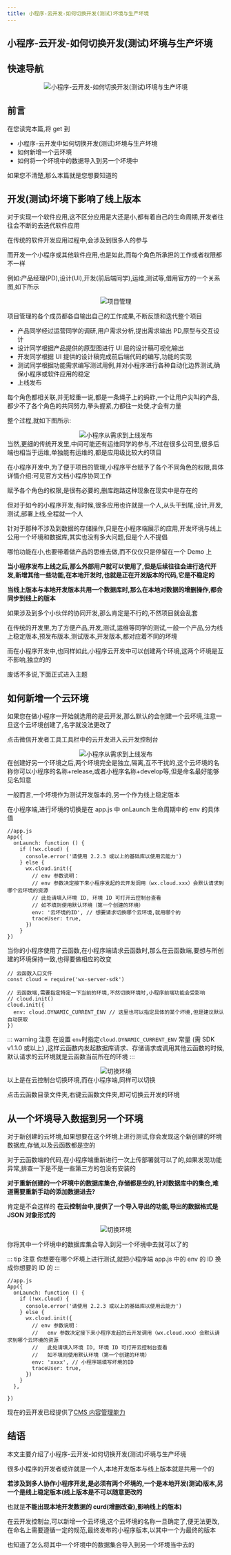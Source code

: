 ```yaml
---
title: 小程序-云开发-如何切换开发(测试)坏境与生产坏境
---
```


## 小程序-云开发-如何切换开发(测试)坏境与生产坏境

## 快速导航

<TOC />

<div align="center">
<img class="medium-zoom lazy" loading="lazy" src="../images/switch-dev-and-product/product01.jpg" alt="小程序-云开发-如何切换开发(测试)坏境与生产坏境" />
</div>

## 前言

在您读完本篇,将 get 到

- 小程序-云开发中如何切换开发(测试)坏境与生产坏境
- 如何新增一个云环境
- 如何将一个坏境中的数据导入到另一个坏境中

如果您不清楚,那么本篇就是您想要知道的

## 开发(测试)坏境下影响了线上版本

对于实现一个软件应用,这不区分应用是大还是小,都有着自己的生命周期,开发者往往会不断的去迭代软件应用

在传统的软件开发应用过程中,会涉及到很多人的参与

而开发一个小程序或其他软件应用,也是如此,而每个角色所承担的工作或者权限都不一样

例如:产品经理(PD),设计(UI),开发(前后端同学),运维,测试等,借用官方的一个关系图,如下所示

<div align="center">
<img class="medium-zoom lazy" loading="lazy" src="../images/switch-dev-and-product/product02.jpg" alt="项目管理" />
</div>

项目管理的各个成员都各自输出自己的工作成果,不断反馈和迭代整个项目

- 产品同学经过运营同学的调研,用户需求分析,提出需求输出 PD,原型与交互设计
- 设计同学根据产品提供的原型图进行 UI 层的设计稿可视化输出
- 开发同学根据 UI 提供的设计稿完成前后端代码的编写,功能的实现
- 测试同学根据功能需求编写测试用例,并对小程序进行各种自动化边界测试,确保小程序或软件应用的稳定
- 上线发布

每个角色都相关联,并无轻重一说,都是一条绳子上的蚂蚱,一个让用户尖叫的产品,都少不了各个角色的共同努力,拳头握紧,力都往一处使,才会有力量

整个过程,就如下图所示:

<div align="center">
<img class="medium-zoom lazy" loading="lazy" src="../images/switch-dev-and-product/product03.jpg" alt="小程序从需求到上线发布" />
</div>
当然,更细的传统开发里,中间可能还有运维同学的参与,不过在很多公司里,很多后端也相当于运维,单独能有运维的,都是应用级比较大的项目

在小程序开发中,为了便于项目的管理,小程序平台赋予了各个不同角色的权限,具体详情介绍:可见官方文档小程序协同工作

赋予各个角色的权限,是很有必要的,删库跑路这种现象在现实中是存在的

但对于如今的小程序开发,有时候,很多应用也许就是一个人,从头干到尾,设计,开发,测试,部署上线,全程就一个人

针对于那种不涉及到数据的存储操作,只是在小程序端展示的应用,开发坏境与线上公用一个坏境和数据库,其实也没有多大问题,但是个人不提倡

哪怕功能在小,也要带着做产品的思维去做,而不仅仅只是停留在一个 Demo 上

**当小程序发布上线之后,那么外部用户就可以使用了,但是后续往往会进行迭代开发,新增其他一些功能,在本地开发时,也就是正在开发版本的代码,它是不稳定的**

**当线上版本与本地开发版本共用一个数据库时,那么在本地对数据的增删操作,都会同步到线上的版本**

如果涉及到多个小伙伴的协同开发,那么肯定是不行的,不然项目就会乱套

在传统的开发里,为了方便产品,开发,测试,运维等同学的测试,一般一个产品,分为线上稳定版本,预发布版本,测试版本,开发版本,都对应着不同的坏境

而在小程序开发中,也同样如此,小程序云开发中可以创建两个环境,这两个坏境是互不影响,独立的的

废话不多说,下面正式进入主题

## 如何新增一个云环境

如果您在做小程序一开始就选用的是云开发,那么默认的会创建一个云坏境,注意一旦这个云坏境创建了,名字就没法更改了

点击微信开发者工具工具栏中的云开发进入云开发控制台

<div align="center">
<img class="medium-zoom lazy" loading="lazy" src="../images/switch-dev-and-product/product04.jpg" alt="小程序从需求到上线发布" />
</div>
在创建好另一个环境之后,两个坏境完全是独立,隔离,互不干扰的,这个云坏境的名称你可以小程序的名称+release,或者小程序名称+develop等,但是命名最好能够见名知意

一般而言,一个坏境作为测试开发版本的,另一个作为线上稳定版本

在小程序端,进行坏境的切换是在 app.js 中 onLaunch 生命周期中的 env 的具体值

```
//app.js
App({
  onLaunch: function () {
    if (!wx.cloud) {
      console.error('请使用 2.2.3 或以上的基础库以使用云能力')
    } else {
      wx.cloud.init({
        // env 参数说明：
        // env 参数决定接下来小程序发起的云开发调用（wx.cloud.xxx）会默认请求到哪个云环境的资源
        // 此处请填入环境 ID, 环境 ID 可打开云控制台查看
        // 如不填则使用默认环境（第一个创建的环境）
        env: '云坏境的ID', // 想要请求切换哪个云环境,就用哪个的
        traceUser: true,
      })
    }
})
```

当你的小程序使用了云函数,在小程序端请求云函数时,那么在云函数端,要想与所创建的环境保持一致,也得要做相应的改变

```
// 云函数入口文件
const cloud = require('wx-server-sdk')

// 云函数端,需要指定特定一下当前的环境,不然切换环境时,小程序前端功能会受影响
// cloud.init()
cloud.init({
  env: cloud.DYNAMIC_CURRENT_ENV // 这里也可以指定具体的某个坏境,但是建议默认自动获取
})
```

::: warning 注意
在设置 `env`时指定`cloud.DYNAMIC_CURRENT_ENV` 常量 (需 SDK v1.1.0 或以上) ,这样云函数内发起数据库请求、存储请求或调用其他云函数的时候,默认请求的云环境就是云函数当前所在的环境
:::

<div align="center">
<img class="medium-zoom lazy" loading="lazy" src="../images/switch-dev-and-product/product05.jpg" alt="切换环境" />
</div>
以上是在云控制台切换环境,而在小程序端,同样可以切换

点击云函数目录文件夹,右键云函数文件夹,即可切换云开发的环境

## 从一个坏境导入数据到另一个环境

对于新创建的云坏境,如果想要在这个坏境上进行测试,你会发现这个新创建的坏境数据库,存储,以及云函数都是空的

对于云函数端的代码,在小程序端重新进行一次上传部署就可以了的,如果发现功能异常,排查一下是不是一些第三方的包没有安装的

**对于重新创建的一个坏境中的数据库集合,存储都是空的,针对数据库中的集合,难道需要重新手动的添加数据进去?**

肯定是不会这样的 **在云控制台中,提供了一个导入导出的功能,导出的数据格式是 JSON 对象形式的**

<div align="center">
<img class="medium-zoom lazy" loading="lazy" src="../images/switch-dev-and-product/product06.jpg" alt="切换环境" />
</div>

你将其中一个坏境中的数据库集合导入到另一个坏境中去就可以了的

::: tip 注意
你想要在哪个坏境上进行测试,就把小程序端 app.js 中的 env 的 ID 换成你想要的 ID 的
:::

```
//app.js
App({
  onLaunch: function () {
    if (!wx.cloud) {
      console.error('请使用 2.2.3 或以上的基础库以使用云能力')
    } else {
      wx.cloud.init({
        // env 参数说明：
        //   env 参数决定接下来小程序发起的云开发调用（wx.cloud.xxx）会默认请求到哪个云环境的资源
        //   此处请填入环境 ID, 环境 ID 可打开云控制台查看
        //   如不填则使用默认环境（第一个创建的环境）
        env: 'xxxx', // 小程序端填写坏境的ID
        traceUser: true,
      })
    }
  },

})

```

现在的云开发已经提供了[CMS 内容管理能力](https://docs.cloudbase.net/extension/abilities/cms.html)

## 结语

本文主要介绍了小程序-云开发-如何切换开发(测试)坏境与生产坏境

很多小程序的开发者或许就是一个人,本地开发版本与线上版本就是共用一个的

**若涉及到多人协作小程序开发,是必须有两个坏境的,一个是本地开发(测试)版本,另一个是线上稳定版本(线上版本是不可以随意更改的**

也就是**不能出现本地开发数据的 curd(增删改查),影响线上的版本)**

在云开发控制台,可以新增一个云坏境,这个云坏境的名称一旦确定了,便无法更改,在命名上需要遵循一定的规范,最终发布的小程序版本,以其中一个为最终的版本

也知道了怎么将其中一个坏境中的数据集合导入到另一个坏境当中去的

<div align="right">
  <ShareLink />
</div>
<div align="center">
  <DaShang />
</div>
